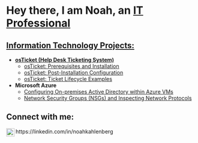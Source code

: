 <h1>Hey there, I am Noah, an <a href="https://linkedin.com/in/noahkahlenberg">IT Professional</h1>

<h2>Information Technology Projects:</h2>

- <b>osTicket (Help Desk Ticketing System)</b>
  - [osTicket: Prerequisites and Installation](https://github.com/nkernalkberg/osticket-prereqs)
  - [osTicket: Post-Installation Configuration](https://github.com/nkernalkberg/post-install-config)
  - [osTicket: Ticket Lifecycle Examples](https://github.com/nkernalkberg/ticket-lifecycle)
- <b>Microsoft Azure</b>
  - [Configuring On-premises Active Directory within Azure VMs](https://github.com/nkernalkberg/configure-ad)
  - [Network Security Groups (NSGs) and Inspecting Network Protocols](https://github.com/nkernalkberg/azure-network-protocols)

<h2>Connect with me:</h2>
<img align="left" alt="Josh | LinkedIn" width="22px" src="https://cdn.jsdelivr.net/npm/simple-icons@v3/icons/linkedin.svg" />
https://linkedin.com/in/noahkahlenberg
